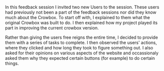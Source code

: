 
In this feedback session I invited two new Users to the session. These users had previously not been a part of the feedback sessions nor did they know much about the Crowbox. To start off with, I explained to them what the original Crowbox was built to do. I then explained how my project played its part in improving the current crowbox version. 

Rather than giving the users free reigns the entire time, I decided to provide them with a series of tasks to complete. I then observed the users' actions, where they clicked and how long they took to figure something out. I also asked for their opinions on various aspects of the website and occassionaly asked them why they expected certain buttons (for example) to do certain things. 

